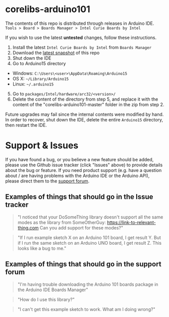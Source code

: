 # corelibs-arduino101

The contents of this repo is distributed through releases in Arduino IDE.    
`Tools > Board > Boards Manager > Intel Curie Boards by Intel`

If you wish to use the latest **untested** changes, follow these instructions.

1. Install the latest `Intel Curie Boards by Intel` from `Boards Manager`
2. Download the [latest snapshot](https://github.com/01org/corelibs-arduino101/archive/master.zip)
   of this repo
3. Shut down the IDE
4. Go to Arduino15 directory
  * Windows: `C:\Users\<user>\AppData\Roaming\Arduino15`
  * OS X: `~/Library/Arduino15`
  * Linux: `~/.arduino15`
5. Go to `packages/Intel/hardware/arc32/<version>/`
6. Delete the content of the directory from step 5, and replace it with the
   content of the "corelibs-arduino101-master" folder in the zip from step 2.

Future upgrades may fail since the internal contents were modified by hand. In
order to recover, shut down the IDE, delete the entire `Arduino15` directory,
then restart the IDE.

# Support & Issues

If you have found a bug, or you believe a new feature should be added, please
use the Github issue tracker (click "Issues" above) to provide details about
the bug or feature. If you need product support (e.g. have a question about /
are having problems with the Arduino IDE or the Arduino API), please direct
them to the [support forum](https://forum.arduino.cc/index.php?board=103).

## Examples of things that should go in the Issue tracker

> "I noticed that your DoSomeThing library doesn't support all the same
> modes as the library from SomeOtherGuy: https://link-to-relevant-thing.com
> Can you add support for these modes?"

> "If I run example sketch X on an Arduino 101 board, I get result Y. But if I
> run the same sketch on an Arduino UNO board, I get result Z. This looks like
> a bug to me."

## Examples of things that should go in the support forum

> "I'm having trouble downloading the Arduino 101 boards package in the Arduino
> IDE Boards Manager"

> "How do I use this library?"

> "I can't get this example sketch to work. What am I doing wrong?"
